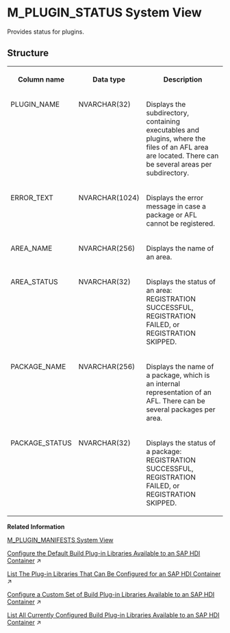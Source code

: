 <!-- loio5619d09661434c209325ea6269534b3b -->

# M\_PLUGIN\_STATUS System View

Provides status for plugins.



## Structure


<table>
<tr>
<th valign="top">

Column name

</th>
<th valign="top">

Data type

</th>
<th valign="top">

Description

</th>
</tr>
<tr>
<td valign="top">

PLUGIN\_NAME

</td>
<td valign="top">

NVARCHAR\(32\)

</td>
<td valign="top">

Displays the subdirectory, containing executables and plugins, where the files of an AFL area are located. There can be several areas per subdirectory.

</td>
</tr>
<tr>
<td valign="top">

ERROR\_TEXT

</td>
<td valign="top">

NVARCHAR\(1024\)

</td>
<td valign="top">

Displays the error message in case a package or AFL cannot be registered.

</td>
</tr>
<tr>
<td valign="top">

AREA\_NAME

</td>
<td valign="top">

NVARCHAR\(256\)

</td>
<td valign="top">

Displays the name of an area.

</td>
</tr>
<tr>
<td valign="top">

AREA\_STATUS

</td>
<td valign="top">

NVARCHAR\(32\)

</td>
<td valign="top">

Displays the status of an area: REGISTRATION SUCCESSFUL, REGISTRATION FAILED, or REGISTRATION SKIPPED.

</td>
</tr>
<tr>
<td valign="top">

PACKAGE\_NAME

</td>
<td valign="top">

NVARCHAR\(256\)

</td>
<td valign="top">

Displays the name of a package, which is an internal representation of an AFL. There can be several packages per area.

</td>
</tr>
<tr>
<td valign="top">

PACKAGE\_STATUS

</td>
<td valign="top">

NVARCHAR\(32\)

</td>
<td valign="top">

Displays the status of a package: REGISTRATION SUCCESSFUL, REGISTRATION FAILED, or REGISTRATION SKIPPED.

</td>
</tr>
</table>

**Related Information**  


[M\_PLUGIN\_MANIFESTS System View](m-plugin-manifests-system-view-20b7c62.md "Provides information about installed plugins.")

[Configure the Default Build Plug-in Libraries Available to an SAP HDI Container](https://help.sap.com/viewer/c2cc2e43458d4abda6788049c58143dc/2024_1_QRC/en-US/016e9afdb7b54bfca0679c7358ccb543.html "Maintain the set of plug-in libraries available by default in an SAP HDI container.") :arrow_upper_right:

[List The Plug-in Libraries That Can Be Configured for an SAP HDI Container](https://help.sap.com/viewer/c2cc2e43458d4abda6788049c58143dc/2024_1_QRC/en-US/b00b44d7881a46339e3ed6a25df99b67.html "You can find out which SAP HANA Deployment Infrastructure (HDI) plug-in libraries and versions are available in the database and can be configured for use in an HDI container.") :arrow_upper_right:

[Configure a Custom Set of Build Plug-in Libraries Available to an SAP HDI Container](https://help.sap.com/viewer/c2cc2e43458d4abda6788049c58143dc/2024_1_QRC/en-US/f0557bf56f45441fb3a324a7cda07e30.html "Maintain a custom set of plug-in libraries available in an SAP HDI container.") :arrow_upper_right:

[List All Currently Configured Build Plug-in Libraries Available to an SAP HDI Container](https://help.sap.com/viewer/c2cc2e43458d4abda6788049c58143dc/2024_1_QRC/en-US/ddb04a9bbbe645f7bcfecf38c599e279.html "Display a list of all the build plug-in libraries available for use in an SAP HDI container.") :arrow_upper_right:


